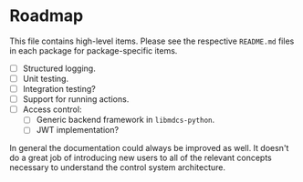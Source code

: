 # Roadmap

This file contains high-level items. Please see the respective `README.md` files in each package for
package-specific items.

- [ ] Structured logging.
- [ ] Unit testing.
- [ ] Integration testing?
- [ ] Support for running actions.
- [ ] Access control:
  - [ ] Generic backend framework in `libmdcs-python`.
  - [ ] JWT implementation?

In general the documentation could always be improved as well. It doesn't do a great job of
introducing new users to all of the relevant concepts necessary to understand the control system
architecture.
